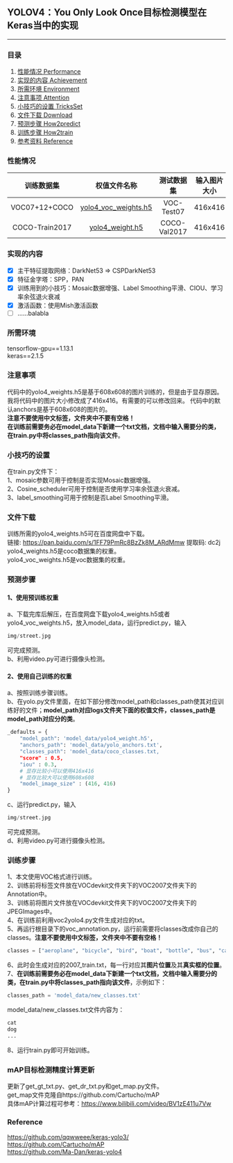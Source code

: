 ## YOLOV4：You Only Look Once目标检测模型在Keras当中的实现
---

### 目录
1. [性能情况 Performance](#性能情况)
2. [实现的内容 Achievement](#实现的内容)
3. [所需环境 Environment](#所需环境)
4. [注意事项 Attention](#注意事项)
5. [小技巧的设置 TricksSet](#小技巧的设置)
6. [文件下载 Download](#文件下载)
7. [预测步骤 How2predict](#预测步骤)
8. [训练步骤 How2train](#训练步骤)
9. [参考资料 Reference](#Reference)

### 性能情况
| 训练数据集 | 权值文件名称 | 测试数据集 | 输入图片大小 | mAP 0.5:0.95 | mAP 0.5 |
| :-----: | :-----: | :------: | :------: | :------: | :-----: |
| VOC07+12+COCO | [yolo4_voc_weights.h5](https://github.com/bubbliiiing/yolov4-keras/releases/download/v1.0/yolo4_voc_weights.h5) | VOC-Test07 | 416x416 | - | 81.4
| COCO-Train2017 | [yolo4_weight.h5](https://github.com/bubbliiiing/yolov4-keras/releases/download/v1.0/yolo4_weight.h5) | COCO-Val2017 | 416x416 | 42.2 | 65.0

### 实现的内容
- [x] 主干特征提取网络：DarkNet53 => CSPDarkNet53
- [x] 特征金字塔：SPP，PAN
- [x] 训练用到的小技巧：Mosaic数据增强、Label Smoothing平滑、CIOU、学习率余弦退火衰减
- [x] 激活函数：使用Mish激活函数
- [ ] ……balabla

### 所需环境
tensorflow-gpu==1.13.1  
keras==2.1.5  

### 注意事项
代码中的yolo4_weights.h5是基于608x608的图片训练的，但是由于显存原因。我将代码中的图片大小修改成了416x416。有需要的可以修改回来。 代码中的默认anchors是基于608x608的图片的。   
**注意不要使用中文标签，文件夹中不要有空格！**   
**在训练前需要务必在model_data下新建一个txt文档，文档中输入需要分的类，在train.py中将classes_path指向该文件**。  

### 小技巧的设置
在train.py文件下：   
1、mosaic参数可用于控制是否实现Mosaic数据增强。   
2、Cosine_scheduler可用于控制是否使用学习率余弦退火衰减。   
3、label_smoothing可用于控制是否Label Smoothing平滑。

### 文件下载
训练所需的yolo4_weights.h5可在百度网盘中下载。  
链接: https://pan.baidu.com/s/1FF79PmRc8BzZk8M_ARdMmw 提取码: dc2j  
yolo4_weights.h5是coco数据集的权重。  
yolo4_voc_weights.h5是voc数据集的权重。

### 预测步骤
#### 1、使用预训练权重
a、下载完库后解压，在百度网盘下载yolo4_weights.h5或者yolo4_voc_weights.h5，放入model_data，运行predict.py，输入  
```python
img/street.jpg
```
可完成预测。  
b、利用video.py可进行摄像头检测。  
#### 2、使用自己训练的权重
a、按照训练步骤训练。  
b、在yolo.py文件里面，在如下部分修改model_path和classes_path使其对应训练好的文件；**model_path对应logs文件夹下面的权值文件，classes_path是model_path对应分的类**。  
```python
_defaults = {
    "model_path": 'model_data/yolo4_weight.h5',
    "anchors_path": 'model_data/yolo_anchors.txt',
    "classes_path": 'model_data/coco_classes.txt,
    "score" : 0.5,
    "iou" : 0.3,
    # 显存比较小可以使用416x416
    # 显存比较大可以使用608x608
    "model_image_size" : (416, 416)
}

```
c、运行predict.py，输入  
```python
img/street.jpg
```
可完成预测。  
d、利用video.py可进行摄像头检测。  

### 训练步骤
1、本文使用VOC格式进行训练。  
2、训练前将标签文件放在VOCdevkit文件夹下的VOC2007文件夹下的Annotation中。  
3、训练前将图片文件放在VOCdevkit文件夹下的VOC2007文件夹下的JPEGImages中。  
4、在训练前利用voc2yolo4.py文件生成对应的txt。  
5、再运行根目录下的voc_annotation.py，运行前需要将classes改成你自己的classes。**注意不要使用中文标签，文件夹中不要有空格！**   
```python
classes = ["aeroplane", "bicycle", "bird", "boat", "bottle", "bus", "car", "cat", "chair", "cow", "diningtable", "dog", "horse", "motorbike", "person", "pottedplant", "sheep", "sofa", "train", "tvmonitor"]
```
6、此时会生成对应的2007_train.txt，每一行对应其**图片位置**及其**真实框的位置**。  
7、**在训练前需要务必在model_data下新建一个txt文档，文档中输入需要分的类，在train.py中将classes_path指向该文件**，示例如下：   
```python
classes_path = 'model_data/new_classes.txt'    
```
model_data/new_classes.txt文件内容为：   
```python
cat
dog
...
```
8、运行train.py即可开始训练。

### mAP目标检测精度计算更新
更新了get_gt_txt.py、get_dr_txt.py和get_map.py文件。  
get_map文件克隆自https://github.com/Cartucho/mAP  
具体mAP计算过程可参考：https://www.bilibili.com/video/BV1zE411u7Vw

### Reference
https://github.com/qqwweee/keras-yolo3/  
https://github.com/Cartucho/mAP  
https://github.com/Ma-Dan/keras-yolo4  
